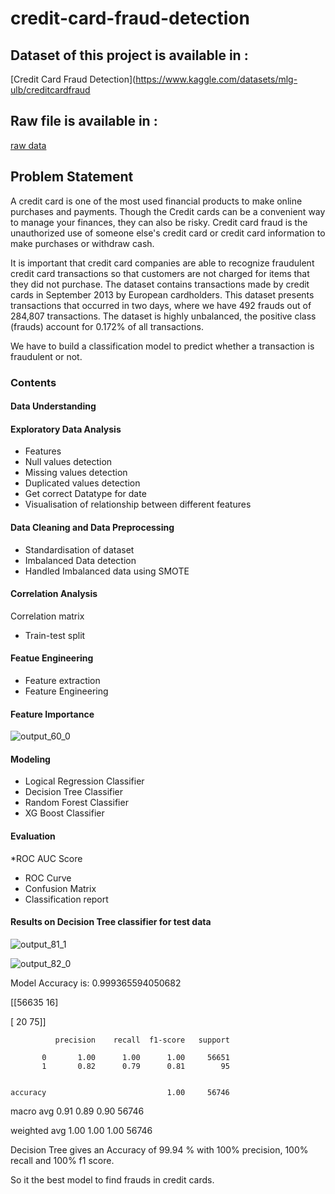 # credit-card-fraud-detection

## Dataset of this project is available in :
[Credit Card Fraud Detection](https://www.kaggle.com/datasets/mlg-ulb/creditcardfraud

## Raw file is available in :
[raw data](creditcard.csv)


## Problem Statement

A credit card is one of the most used financial products to make online purchases and payments. Though the Credit cards can be a convenient way to manage your finances, they can also be risky. Credit card fraud is the unauthorized use of someone else's credit card or credit card information to make purchases or withdraw cash.


It is important that credit card companies are able to recognize fraudulent credit card transactions so that customers are not charged for items that they did not purchase. 
The dataset contains transactions made by credit cards in September 2013 by European cardholders. This dataset presents transactions that occurred in two days, where we have 492 frauds out of 284,807 transactions. The dataset is highly unbalanced, the positive class (frauds) account for 0.172% of all transactions.


We have to build a classification model to predict whether a transaction is fraudulent or not.

### Contents

#### Data Understanding

#### Exploratory Data Analysis

* Features
* Null values detection
* Missing values detection
* Duplicated values detection
* Get correct Datatype for date
* Visualisation of relationship between different features

  
#### Data Cleaning and Data Preprocessing

* Standardisation of dataset
* Imbalanced Data detection
* Handled Imbalanced data using SMOTE

#### Correlation Analysis
 Correlation matrix

* Train-test split
  
#### Featue Engineering

* Feature extraction
* Feature Engineering

#### Feature Importance

![output_60_0](https://github.com/gauthamijayan/credit-card-fraud-detection/assets/159794319/c9754248-f786-4788-8ce7-ceb1050ba864)


#### Modeling

* Logical Regression Classifier
* Decision Tree Classifier
* Random Forest Classifier
* XG Boost Classifier

  
#### Evaluation

*ROC AUC Score
* ROC Curve
* Confusion Matrix
* Classification report

#### Results on Decision Tree classifier for test data


![output_81_1](https://github.com/gauthamijayan/credit-card-fraud-detection/assets/159794319/1d14b1b0-6de0-41db-a582-524e014f8e41)

![output_82_0](https://github.com/gauthamijayan/credit-card-fraud-detection/assets/159794319/dc5975b1-550f-4ec2-815d-6974298fbfe8)

Model Accuracy is:  0.999365594050682

[[56635    16]

 [   20    75]]
 
              precision    recall  f1-score   support

           0       1.00      1.00      1.00     56651
           1       0.82      0.79      0.81        95
           

    accuracy                           1.00     56746

   macro avg       0.91      0.89      0.90     56746
   
weighted avg       1.00      1.00      1.00     56746

Decision Tree gives an Accuracy of 99.94 % with 100% precision, 100% recall and 100% f1 score.

So it the best model to find frauds in credit cards.
